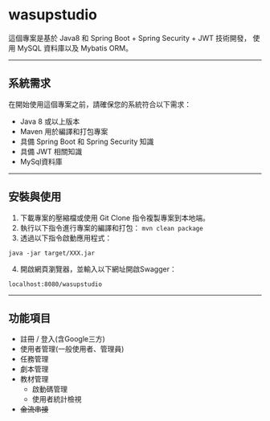 # wasupstudio

這個專案是基於 Java8 和 Spring Boot + Spring Security + JWT 技術開發，
使用 MySQL 資料庫以及 Mybatis ORM。

***
## 系統需求
在開始使用這個專案之前，請確保您的系統符合以下需求：

* Java 8 或以上版本
* Maven 用於編譯和打包專案
* 具備 Spring Boot 和 Spring Security 知識
* 具備 JWT 相關知識
* MySql資料庫

***
## 安裝與使用
1. 下載專案的壓縮檔或使用 Git Clone 指令複製專案到本地端。
2. 執行以下指令進行專案的編譯和打包：
``mvn clean package``
3. 透過以下指令啟動應用程式：
````````````
java -jar target/XXX.jar
````````````
4. 開啟網頁瀏覽器，並輸入以下網址開啟Swagger：
````````````
localhost:8080/wasupstudio
````````````
---
## 功能項目
* 註冊 / 登入(含Google三方)
* 使用者管理(一般使用者、管理員)
* 任務管理
* 劇本管理
* 教材管理
  * 啟動碼管理
  * 使用者統計檢視
* ~~金流串接~~
